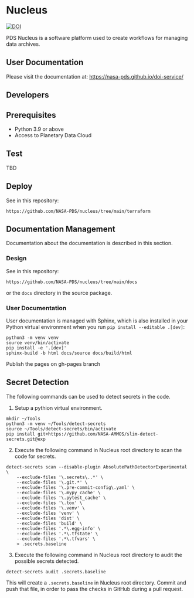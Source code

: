 # Nucleus

[![DOI](https://zenodo.org/badge/DOI/10.5281/zenodo.7996080.svg)](https://doi.org/10.5281/zenodo.7996080)

PDS Nucleus is a software platform used to create workflows for managing data archives.

## User Documentation

Please visit the documentation at: https://nasa-pds.github.io/doi-service/

## Developers

## Prerequisites

- Python 3.9 or above
- Access to Planetary Data Cloud

## Test

TBD

## Deploy

See in this repository:

    https://github.com/NASA-PDS/nucleus/tree/main/terraform

## Documentation Management

Documentation about the documentation is described in this section.


### Design

See in this repository:

    https://github.com/NASA-PDS/nucleus/tree/main/docs

or the `docs` directory in the source package.

### User Documentation

User documentation is managed with Sphinx, which is also installed in your Python virtual environment when you run `pip install --editable .[dev]`:

    python3 -m venv venv
    source venv/bin/activate
    pip install -e '.[dev]'
    sphinx-build -b html docs/source docs/build/html

Publish the pages on gh-pages branch


## Secret Detection

The following commands can be used to detect secrets in the code.

1) Setup a pythion virtual environment.

```shell
mkdir ~/Tools
python3 -m venv ~/Tools/detect-secrets
source ~/Tools/detect-secrets/bin/activate
pip install git+https://github.com/NASA-AMMOS/slim-detect-secrets.git@exp
```

2) Execute the following command in Nucleus root directory to scan the code for secrets.

```shell
detect-secrets scan --disable-plugin AbsolutePathDetectorExperimental \
    --exclude-files '\.secrets\..*' \
    --exclude-files '\.git.*' \
    --exclude-files '\.pre-commit-config\.yaml' \
    --exclude-files '\.mypy_cache' \
    --exclude-files '\.pytest_cache' \
    --exclude-files '\.tox' \
    --exclude-files '\.venv' \
    --exclude-files 'venv' \
    --exclude-files 'dist' \
    --exclude-files 'build' \
    --exclude-files '.*\.egg-info' \
    --exclude-files '.*\.tfstate' \
    --exclude-files '.*\.tfvars' \
    > .secrets.baseline
```

3) Execute the following command in Nucleus root directory to audit the possible secrets detected.

```shell
detect-secrets audit .secrets.baseline
```

This will create a `.secrets.baseline` in Nucleus root directory. Commit and push that file, in order to pass the checks in GitHub during a pull request.